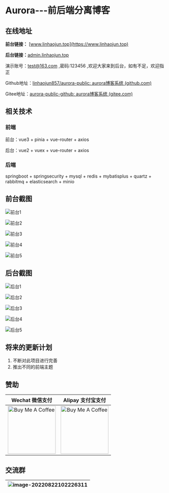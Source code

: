 

# Aurora---前后端分离博客

## 在线地址

**前台链接：** [www.linhaojun.top](https://www.linhaojun.top)

**后台链接：**[admin.linhaojun.top](https://admin.linhaojun.top)

演示账号：test@163.com ,密码:123456 ,欢迎大家来到后台，如有不足，欢迎指正

Github地址：[linhaojun857/aurora-public: aurora博客系统 (github.com)](https://github.com/linhaojun857/aurora-public)

Gitee地址：[aurora-public-github: aurora博客系统 (gitee.com)](https://gitee.com/linhaojun/aurora-public-github)

## 相关技术

### 前端

前台：vue3 + pinia + vue-router + axios

后台：vue2 + vuex + vue-router + axios

### 后端

springboot + springsecurity + mysql + redis + mybatisplus + quartz + rabbitmq + elasticsearch + minio

## 前台截图

![前台1](https://linhaojunblog-resource.oss-cn-hangzhou.aliyuncs.com/photos/7232dc518bfed9755c6266fdf5243e0d.png)

![前台2](https://linhaojunblog-resource.oss-cn-hangzhou.aliyuncs.com/photos/4d5d41fe49c2a42d6d756bde6a09d86c.png)

![前台3](https://linhaojunblog-resource.oss-cn-hangzhou.aliyuncs.com/photos/5e50616e20e1c9a9ea24bcb9cd25f428.png)

![前台4](https://linhaojunblog-resource.oss-cn-hangzhou.aliyuncs.com/photos/368d2b5787db9151286e079126e9f0bb.png)

![前台5](https://linhaojunblog-resource.oss-cn-hangzhou.aliyuncs.com/photos/a9db098405ead1bef9536a49187eef73.png)

## 后台截图

![后台1](https://linhaojunblog-resource.oss-cn-hangzhou.aliyuncs.com/photos/613edc1e2be6d21594add5a7549e1b16.png)

![后台2](https://linhaojunblog-resource.oss-cn-hangzhou.aliyuncs.com/photos/4b81eb41719d80c755e3ba39681aeff6.png)

![后台3](https://linhaojunblog-resource.oss-cn-hangzhou.aliyuncs.com/photos/d927b064ef199cabc9deb66b912d6e8d.png)

![后台4](https://linhaojunblog-resource.oss-cn-hangzhou.aliyuncs.com/photos/ea9a83ef3c79ca77587752205af0283a.png)

![后台5](https://linhaojunblog-resource.oss-cn-hangzhou.aliyuncs.com/photos/13ad9fc5299c095841101c9f24a06b9b.png)

## 将来的更新计划

1. 不断对此项目进行完善
2. 推出不同的前端主题

## 赞助

|                       Wechat 微信支付                        |                      Alipay 支付宝支付                       |
| :----------------------------------------------------------: | :----------------------------------------------------------: |
| <img src="https://linhaojunblog-resource.oss-cn-hangzhou.aliyuncs.com/articles/ed47edae605f74306f751c6fba9f14bd.png" alt="Buy Me A Coffee" width="150"> | <img src="https://linhaojunblog-resource.oss-cn-hangzhou.aliyuncs.com/articles/da4c6d8c13f66a8dd6716ddb48d73299.jpg" alt="Buy Me A Coffee" width="150"> |

## 交流群

| ![image-20220822102226311](https://linhaojunblog-resource.oss-cn-hangzhou.aliyuncs.com/img/image-20220822102226311.png) |
| ------------------------------------------------------------ |



